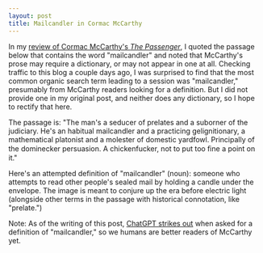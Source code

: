 ```yaml
---
layout: post
title: Mailcandler in Cormac McCarthy
---
```


In my [review of Cormac McCarthy's *The Passenger*](http://www.kylegiddon.com/cormac-mccarthy-the-passenger/), I quoted the passage below that contains the word "mailcandler" and noted that McCarthy's prose may require a dictionary, or may not appear in one at all. Checking traffic to this blog a couple days ago, I was surprised to find that the most common organic search term leading to a session was "mailcandler," presumably from McCarthy readers looking for a definition. But I did not provide one in my original post, and neither does any dictionary, so I hope to rectify that here.

The passage is: "The man's a seducer of prelates and a suborner of the judiciary. He's an habitual mailcandler and a practicing gelignitionary, a mathematical platonist and a molester of domestic yardfowl. Principally of the dominecker persuasion. A chickenfucker, not to put too ﬁne a point on it."

Here's an attempted definition of "mailcandler" (noun): someone who attempts to read other people's sealed mail by holding a candle under the envelope. The image is meant to conjure up the era before electric light (alongside other terms in the passage with historical connotation, like "prelate.")

Note: As of the writing of this post, [ChatGPT strikes out](https://chat.openai.com/share/b224bd47-b43c-4cd2-9d47-dd6a4f902298) when asked for a definition of "mailcandler," so we humans are better readers of McCarthy yet.

